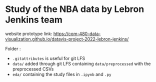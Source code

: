 # Study of the NBA data by Lebron Jenkins team

website prototype link:
https://com-480-data-visualization.github.io/datavis-project-2022-lebron-jenkins/ 

Folder : 

- `.gitattributes` is useful for git LFS
- `data/` added through git LFS containing `data/preprocessed` with the preprocessed CSVs
- `eda/` containing the study files in `.ipynb` and `.py`
